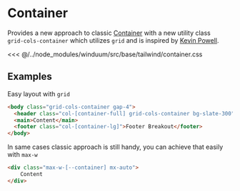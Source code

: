 # Container
Provides a new approach to classic [Container](https://tailwindcss.com/docs/container) with a new utility class<br> `grid-cols-container` which utilizes `grid` and is inspired by [Kevin Powell](https://youtu.be/c13gpBrnGEw?si=FGoMS9FnWEOYohPi).


<<< @/../node_modules/winduum/src/base/tailwind/container.css

## Examples
Easy layout with `grid`
```html
<body class="grid-cols-container gap-4">
  <header class="col-[container-full] grid-cols-container bg-slate-300">Header Full Width</header>
  <main>Content</main>
  <footer class="col-[container-lg]">Footer Breakout</footer>
</body>
```

In same cases classic approach is still handy, you can achieve that easily with `max-w`
```html
<div class="max-w-[--container] mx-auto">
    Content
</div>
```
